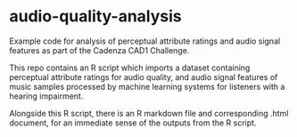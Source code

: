 # audio-quality-analysis
Example code for analysis of perceptual attribute ratings and audio signal features as part of the Cadenza CAD1 Challenge.

This repo contains an R script which imports a dataset containing perceptual attribute ratings for audio quality, and audio signal features of music samples processed by machine learning systems for listeners with a hearing impairment.

Alongside this R script, there is an R markdown file and corresponding .html document, for an immediate sense of the outputs from the R script.
